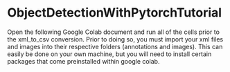 # ObjectDetectionWithPytorchTutorial
Open the following Google Colab document and run all of the cells prior to the xml_to_csv conversion. 
Prior to doing so, you must import your xml files and images into their respective folders (annotations and images).
This can easily be done on your own machine, but you will need to install certain packages that come preinstalled within google colab.

